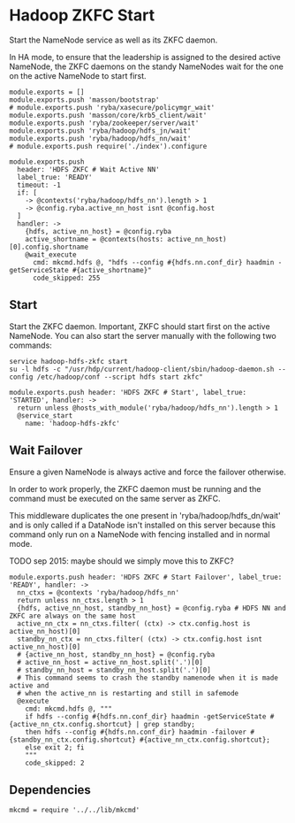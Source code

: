 
# Hadoop ZKFC Start

Start the NameNode service as well as its ZKFC daemon.

In HA mode, to ensure that the leadership is assigned to the desired active
NameNode, the ZKFC daemons on the standy NameNodes wait for the one on the
active NameNode to start first.

    module.exports = []
    module.exports.push 'masson/bootstrap'
    # module.exports.push 'ryba/xasecure/policymgr_wait'
    module.exports.push 'masson/core/krb5_client/wait'
    module.exports.push 'ryba/zookeeper/server/wait'
    module.exports.push 'ryba/hadoop/hdfs_jn/wait'
    module.exports.push 'ryba/hadoop/hdfs_nn/wait'
    # module.exports.push require('./index').configure

    module.exports.push
      header: 'HDFS ZKFC # Wait Active NN'
      label_true: 'READY'
      timeout: -1
      if: [
        -> @contexts('ryba/hadoop/hdfs_nn').length > 1
        -> @config.ryba.active_nn_host isnt @config.host
      ]
      handler: ->
        {hdfs, active_nn_host} = @config.ryba
        active_shortname = @contexts(hosts: active_nn_host)[0].config.shortname
        @wait_execute
          cmd: mkcmd.hdfs @, "hdfs --config #{hdfs.nn.conf_dir} haadmin -getServiceState #{active_shortname}"
          code_skipped: 255

## Start

Start the ZKFC daemon. Important, ZKFC should start first on the active
NameNode. You can also start the server manually with the following two
commands:

```
service hadoop-hdfs-zkfc start
su -l hdfs -c "/usr/hdp/current/hadoop-client/sbin/hadoop-daemon.sh --config /etc/hadoop/conf --script hdfs start zkfc"
```

    module.exports.push header: 'HDFS ZKFC # Start', label_true: 'STARTED', handler: ->
      return unless @hosts_with_module('ryba/hadoop/hdfs_nn').length > 1
      @service_start
        name: 'hadoop-hdfs-zkfc'

## Wait Failover

Ensure a given NameNode is always active and force the failover otherwise.

In order to work properly, the ZKFC daemon must be running and the command must
be executed on the same server as ZKFC.

This middleware duplicates the one present in 'ryba/hadoop/hdfs_dn/wait' and
is only called if a DataNode isn't installed on this server because this command
only run on a NameNode with fencing installed and in normal mode.

TODO sep 2015: maybe should we simply move this to ZKFC?

    module.exports.push header: 'HDFS ZKFC # Start Failover', label_true: 'READY', handler: ->
      nn_ctxs = @contexts 'ryba/hadoop/hdfs_nn'
      return unless nn_ctxs.length > 1
      {hdfs, active_nn_host, standby_nn_host} = @config.ryba # HDFS NN and ZKFC are always on the same host
      active_nn_ctx = nn_ctxs.filter( (ctx) -> ctx.config.host is active_nn_host)[0]
      standby_nn_ctx = nn_ctxs.filter( (ctx) -> ctx.config.host isnt active_nn_host)[0]
      # {active_nn_host, standby_nn_host} = @config.ryba
      # active_nn_host = active_nn_host.split('.')[0]
      # standby_nn_host = standby_nn_host.split('.')[0]
      # This command seems to crash the standby namenode when it is made active and
      # when the active_nn is restarting and still in safemode
      @execute
        cmd: mkcmd.hdfs @, """
        if hdfs --config #{hdfs.nn.conf_dir} haadmin -getServiceState #{active_nn_ctx.config.shortcut} | grep standby;
        then hdfs --config #{hdfs.nn.conf_dir} haadmin -failover #{standby_nn_ctx.config.shortcut} #{active_nn_ctx.config.shortcut};
        else exit 2; fi
        """
        code_skipped: 2

## Dependencies

    mkcmd = require '../../lib/mkcmd'
